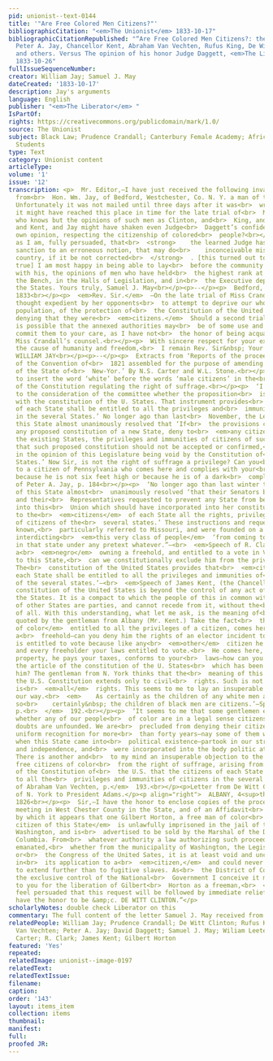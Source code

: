 ```yaml
---
pid: unionist--text-0144
title: '"Are Free Colored Men Citizens?"'
bibliographicCitation: "<em>The Unionist</em> 1833-10-17"
bibliographicCitationRepublished: "“Are Free Colored Men Citizens?: the opinions of
  Peter A. Jay, Chancellor Kent, Abraham Van Vechten, Rufus King, De Witt Clinton
  and others. Versus The opinion of his honor Judge Daggett, <em>The Liberator</em>
  1833-10-26"
fullIssueSequenceNumber: 
creator: William Jay; Samuel J. May
dateCreated: '1833-10-17'
description: Jay's arguments
language: English
publisher: "<em>The Liberator</em> "
IsPartOf: 
rights: https://creativecommons.org/publicdomain/mark/1.0/
source: The Unionist
subject: Black Law; Prudence Crandall; Canterbury Female Academy; African-American
  Students
type: Text
category: Unionist content
articleType: 
volume: '1'
issue: '12'
transcription: <p>  Mr. Editor,—I have just received the following invaluable communication
  from<br>  Hon. Wm. Jay, of Bedford, Westchester, Co. N. Y. a man of the highest<br>  respectability.
  Unfortunately it was not mailed until three days after it was<br>  written; else
  it might have reached this place in time for the late trial of<br>  Miss Crandall,—and
  who knows but the opinions of such men as Clinton, and<br>  King, and Van Vechten,
  and Kent, and Jay might have shaken even Judge<br>  Daggett’s confidence in his
  own opinion, respecting the citizenship of colored<br>  people?<br></p><p>  Being,
  as I am, fully persuaded, that<br>  <strong>    the learned Judge has given his
  sanction to an erroneous notion, that may do<br>    inconceivable mischief in our
  country, if it be not corrected<br>  </strong>  . [this turned out to be all too
  true] I am most happy in being able to lay<br>  before the community in connection
  with his, the opinions of men who have held<br>  the highest rank at the Bar, on
  the Bench, in the Halls of Legislation, and in<br>  the Executive department of
  the States. Yours truly, Samuel J. May<br></p><p>--</p><p>  Bedford, 30<sup>th</sup>  Sept.
  1833<br></p><p>  <em>Rev. Sir.</em>  —On the late trial of Miss Crandall, it was
  thought expedient by her opponents<br>  to attempt to deprive our whole free colored
  population, of the protection of<br>  the Constitution of the United States, by
  denying that they were<br>  <em>citizens.</em>  Should a second trial be had, it
  is possible that the annexed authorities may<br>  be of some use and I will therefore
  commit them to your care, as I have not<br>  the honor of being acquainted with
  Miss Crandall’s counsel.<br></p><p>  With sincere respect for your exertions in
  the cause of humanity and freedom,<br>  I remain Rev. Sir&nbsp; Your very ob’t servant,
  WILLIAM JAY<br></p><p>--</p><p>  Extracts from ‘Reports of the proceedings and debates
  of the Convention of<br>  1821 assembled for the purpose of amending the Constitution
  of the State of<br>  New-Yor.’ By N.S. Carter and W.L. Stone.<br></p><p>  On a motion
  to insert the word ‘white’ before the words ‘male citizens’ in the<br>  article
  of the Constitution regulating the right of suffrage.<br></p><p>  ‘I would submit
  to the consideration of the committee whether the proposition<br>  is consistent
  with the constitution of the U. States. That instrument provides<br>  that ‘Citizens
  of each State shall be entitled to all the privileges and<br>  immunities of citizens
  in the several States.’ No longer ago than last<br>  November, the Legislature of
  this State almost unanimously resolved that ‘If<br>  the provisions contained in
  any proposed constitution of a new State, deny to<br>  <em>any citizens</em>  of
  the existing States, the privileges and immunities of citizens of such new<br>  State,
  that such proposed constitution should not be accepted or confirmed,<br>  the same
  in the opinion of this Legislature being void by the Constitution of<br>  the United
  States.’ Now Sir, is not the right of suffrage a privilege? Can you<br>  deny it
  to a citizen of Pennsylvania who comes here and complies with your<br>  laws, merely
  because he is not six feet high or because he is of a dark<br>  complexion.’ —Speech
  of Peter A. Jay, p. 184<br></p><p>  ‘No longer ago than last winter the Legislature
  of this State almost<br>  unanimously resolved ‘that their Senators be instructed
  and their<br>  Representatives requested to prevent any State from being admitted
  into this<br>  Union which should have incorporated into her constitution any provision<br>  denying
  to the<br>  <em>citizens</em>  of each State all the rights, privileges and immunities
  of citizens of the<br>  several states.’ These instructions and requests it is well
  known,<br>  particularly referred to Missouri, and were founded on a clause in her<br>  constitution
  interdicting<br>  <em>this very class of people</em>  ‘from coming to or settling
  in that state under any pretext whatever.”—<br>  <em>Speech of R. Clark, p. 189</em></p><p>  ‘Suppose
  a<br>  <em>negro</em>  owning a freehold, and entitled to a vote in Vermont, removes
  to this State,<br>  can we constitutionally exclude him from the privileges of voting?
  The<br>  constitution of the United States provides that<br>  <em>citizens</em>  of
  each State shall be entitled to all the privileges and immunities of<br>  citizens
  of the several states.’—<br>  <em>Speech of James Kent, (the Chancellor,) p.</em>  190<br></p><p>  ‘The
  constitution of the United States is beyond the control of any act of any<br>  of
  the States. It is a compact to which the people of this in common with<br>  those
  of other States are parties, and cannot recede from it, without the<br>  consent
  of all. With this understanding, what let me ask, is the meaning of<br>  the provision
  quoted by the gentleman from Albany (Mr. Kent.) Take the fact<br>  that a<br>  <em>citizen
  of color</em>  entitled to all the privileges of a citizen, comes here—he purchases
  a<br>  freehold—can you deny him the rights of an elector incident to his freehold?<br>  He
  is entitled to vote because like any<br>  <em>other</em>  citizen he is a freeholder,
  and every freeholder your laws entitled to vote.<br>  He comes here, he purchases
  property, he pays your taxes, conforms to your<br>  laws—how can you then under
  the article of the constitution of the U. States<br>  which has been read exclude
  him? The gentleman from N. York thinks that the<br>  meaning of this provision in
  the U.S. Constitution extends only to civil<br>  rights. Such is not the text, it
  is<br>  <em>all</em>  rights. This seems to me to lay an insuperable barrier in
  our way.<br>  <em>    As certainly as the children of any white men are citizens,
  so<br>    certainly&nbsp; the children of black men are citizens.’—Speech of Rufus<br>    King,
  p.<br>  </em>  192.<br></p><p>  ‘It seems to me that some gentlemen entertain doubts
  whether any of our people<br>  of color are in a legal sense citizens; but these
  doubts are unfounded. We are<br>  precluded from denying their citizenship by our
  uniform recognition for more<br>  than forty years—nay some of them were citizens
  when this State came into<br>  political existence—partook in our struggle for freedom
  and independence, and<br>  were incorporated into the body politic at its creation.
  There is another and<br>  to my mind an insuperable objection to the exclusion of
  free citizens of color<br>  from the right of suffrage, arising from the provision
  of the Constitution of<br>  the U.S. that the citizens of each State shall be entitled
  to all the<br>  privileges and immunities of citizens in the several States.’—<br>  <em>Speech
  of Abraham Van Vechten, p.</em>  193.<br></p><p>Letter from De Witt Clinton, Governor
  of N. York to President Adams.</p><p align="right">  ALBANY, 4<sup>th</sup>  Sept.
  1826<br></p><p>  Sir,—I have the honor to enclose copies of the proceedings of a&nbsp;<br>  respectable
  meeting in West Chester County in the State, and of an Affidavit<br>  of John Owen,
  by which it appears that one Gilbert Horton, a free man of color<br>  <em>and a
  citizen of this State</em>  is unlawfully imprisoned in the jail of the city of
  Washington, and is<br>  advertised to be sold by the Marshal of the District of
  Columbia. From<br>  whatever authority a law authorizing such proceedings may have
  emanated,<br>  whether from the municipality of Washington, the Legislature of Maryland,
  or<br>  the Congress of the United Sates, it is at least void and unconstitutional
  in<br>  its application to a<br>  <em>citizen,</em>  and could never have intended
  to extend further than to fugitive slaves. As<br>  the District of Columbia is under
  the exclusive control of the National<br>  Government I conceive it my duty to apply
  to you for the liberation of Gilbert<br>  Horton as a freeman,<br>  <em>and a citizen,</em>  and
  feel persuaded that this request will be followed by immediate relief.<br></p><p>I
  have the honor to be &amp;c. DE WITT CLINTON.”</p>
scholarlyNotes: double check Liberator on this
commentary: The full content of the letter Samuel J. May received from William Jay
relatedPeople: William Jay; Prudence Crandall; De Witt Clinton; Rufus King; Abram
  Van Vechten; Peter A. Jay; David Daggett; Samuel J. May; Wiliam Leete Stone; N.S.
  Carter; R. Clark; James Kent; Gilbert Horton
featured: 'Yes'
repeated: 
relatedImage: unionist--image-0197
relatedText: 
relatedTextIssue: 
filename: 
caption: 
order: '143'
layout: items_item
collection: items
thumbnail: 
manifest: 
full: 
proofed JR: 
---
```

